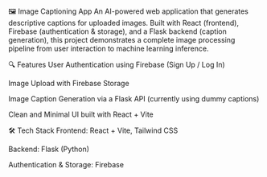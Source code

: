 🖼️ Image Captioning App
An AI-powered web application that generates descriptive captions for uploaded images. Built with React (frontend), Firebase (authentication & storage), and a Flask backend (caption generation), this project demonstrates a complete image processing pipeline from user interaction to machine learning inference.

🔍 Features
User Authentication using Firebase (Sign Up / Log In)

Image Upload with Firebase Storage

Image Caption Generation via a Flask API (currently using dummy captions)

Clean and Minimal UI built with React + Vite

🛠️ Tech Stack
Frontend: React + Vite, Tailwind CSS 

Backend: Flask (Python)

Authentication & Storage: Firebase
